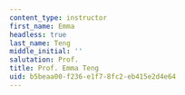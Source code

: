 ```yaml
---
content_type: instructor
first_name: Emma
headless: true
last_name: Teng
middle_initial: ''
salutation: Prof.
title: Prof. Emma Teng
uid: b5beaa00-f236-e1f7-8fc2-eb415e2d4e64
---
```

